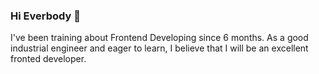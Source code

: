 ### Hi Everbody 👋

I've been  training  about Frontend Developing  since 6 months.  As a good industrial engineer and eager to learn, I believe that I will be an excellent fronted developer.

